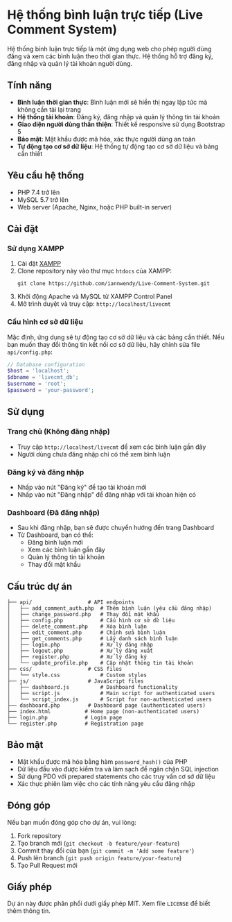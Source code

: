 # Hệ thống bình luận trực tiếp (Live Comment System)

Hệ thống bình luận trực tiếp là một ứng dụng web cho phép người dùng đăng và xem các bình luận theo thời gian thực. Hệ thống hỗ trợ đăng ký, đăng nhập và quản lý tài khoản người dùng.

## Tính năng

- **Bình luận thời gian thực**: Bình luận mới sẽ hiển thị ngay lập tức mà không cần tải lại trang
- **Hệ thống tài khoản**: Đăng ký, đăng nhập và quản lý thông tin tài khoản
- **Giao diện người dùng thân thiện**: Thiết kế responsive sử dụng Bootstrap 5
- **Bảo mật**: Mật khẩu được mã hóa, xác thực người dùng an toàn
- **Tự động tạo cơ sở dữ liệu**: Hệ thống tự động tạo cơ sở dữ liệu và bảng cần thiết

## Yêu cầu hệ thống

- PHP 7.4 trở lên
- MySQL 5.7 trở lên
- Web server (Apache, Nginx, hoặc PHP built-in server)

## Cài đặt

### Sử dụng XAMPP

1. Cài đặt [XAMPP](https://www.apachefriends.org/index.html)
2. Clone repository này vào thư mục `htdocs` của XAMPP:
   ```
   git clone https://github.com/iannwendy/Live-Comment-System.git
   ```
3. Khởi động Apache và MySQL từ XAMPP Control Panel
4. Mở trình duyệt và truy cập: `http://localhost/livecmt`

### Cấu hình cơ sở dữ liệu

Mặc định, ứng dụng sẽ tự động tạo cơ sở dữ liệu và các bảng cần thiết. Nếu bạn muốn thay đổi thông tin kết nối cơ sở dữ liệu, hãy chỉnh sửa file `api/config.php`:

```php
// Database configuration
$host = 'localhost';
$dbname = 'livecmt_db';
$username = 'root';
$password = 'your-password';
```

## Sử dụng

### Trang chủ (Không đăng nhập)

- Truy cập `http://localhost/livecmt` để xem các bình luận gần đây
- Người dùng chưa đăng nhập chỉ có thể xem bình luận

### Đăng ký và đăng nhập

- Nhấp vào nút "Đăng ký" để tạo tài khoản mới
- Nhấp vào nút "Đăng nhập" để đăng nhập với tài khoản hiện có

### Dashboard (Đã đăng nhập)

- Sau khi đăng nhập, bạn sẽ được chuyển hướng đến trang Dashboard
- Từ Dashboard, bạn có thể:
  - Đăng bình luận mới
  - Xem các bình luận gần đây
  - Quản lý thông tin tài khoản
  - Thay đổi mật khẩu

## Cấu trúc dự án

```
├── api/                  # API endpoints
│   ├── add_comment_auth.php  # Thêm bình luận (yêu cầu đăng nhập)
│   ├── change_password.php   # Thay đổi mật khẩu
│   ├── config.php            # Cấu hình cơ sở dữ liệu
│   ├── delete_comment.php    # Xóa bình luận
│   ├── edit_comment.php      # Chỉnh sửa bình luận
│   ├── get_comments.php      # Lấy danh sách bình luận
│   ├── login.php             # Xử lý đăng nhập
│   ├── logout.php            # Xử lý đăng xuất
│   ├── register.php          # Xử lý đăng ký
│   └── update_profile.php    # Cập nhật thông tin tài khoản
├── css/                  # CSS files
│   └── style.css             # Custom styles
├── js/                   # JavaScript files
│   ├── dashboard.js          # Dashboard functionality
│   ├── script.js             # Main script for authenticated users
│   └── script_index.js       # Script for non-authenticated users
├── dashboard.php         # Dashboard page (authenticated users)
├── index.html           # Home page (non-authenticated users)
├── login.php            # Login page
└── register.php         # Registration page
```

## Bảo mật

- Mật khẩu được mã hóa bằng hàm `password_hash()` của PHP
- Dữ liệu đầu vào được kiểm tra và làm sạch để ngăn chặn SQL injection
- Sử dụng PDO với prepared statements cho các truy vấn cơ sở dữ liệu
- Xác thực phiên làm việc cho các tính năng yêu cầu đăng nhập

## Đóng góp

Nếu bạn muốn đóng góp cho dự án, vui lòng:

1. Fork repository
2. Tạo branch mới (`git checkout -b feature/your-feature`)
3. Commit thay đổi của bạn (`git commit -m 'Add some feature'`)
4. Push lên branch (`git push origin feature/your-feature`)
5. Tạo Pull Request mới

## Giấy phép

Dự án này được phân phối dưới giấy phép MIT. Xem file `LICENSE` để biết thêm thông tin.
